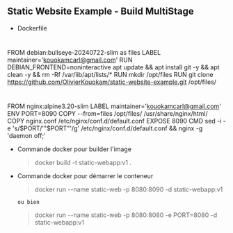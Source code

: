 Static Website Example - Build MultiStage
-----------------------------------------
 - Dockerfile

# 
FROM debian:bullseye-20240722-slim as files
LABEL maintainer='kouokamcarl@gmail.com'
RUN DEBIAN_FRONTEND=noninteractive apt update && apt install git -y && apt clean -y && rm -Rf /var/lib/apt/lists/*
RUN mkdir /opt/files
RUN git clone https://github.com/OlivierKouokam/static-website-example.git /opt/files/

#
FROM nginx:alpine3.20-slim
LABEL maintainer='kouokamcarl@gmail.com'
ENV PORT=8090
COPY --from=files /opt/files/ /usr/share/nginx/html/
COPY nginx.conf /etc/nginx/conf.d/default.conf
EXPOSE 8090
CMD sed -i -e 's/$PORT/'"$PORT"'/g' /etc/nginx/conf.d/default.conf && nginx -g 'daemon off;'

 - Commande docker pour builder l'image

    > docker build -t static-webapp:v1 .

 - Commande docker pour démarrer le conteneur

    > docker run --name static-web -p 8080:8090 -d static-webapp:v1

       ou bien

    > docker run --name static-web -p 8080:8080 -e PORT=8080 -d static-webapp:v1
